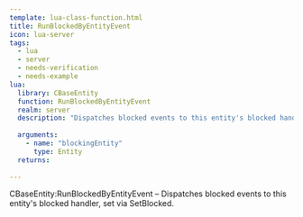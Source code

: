 ```yaml
---
template: lua-class-function.html
title: RunBlockedByEntityEvent
icon: lua-server
tags:
  - lua
  - server
  - needs-verification
  - needs-example
lua:
  library: CBaseEntity
  function: RunBlockedByEntityEvent
  realm: server
  description: "Dispatches blocked events to this entity's blocked handler, set via SetBlocked."
  
  arguments:
    - name: "blockingEntity"
      type: Entity
  returns:
    
---
```


<div class="lua__search__keywords">
CBaseEntity:RunBlockedByEntityEvent &#x2013; Dispatches blocked events to this entity's blocked handler, set via SetBlocked.
</div>
